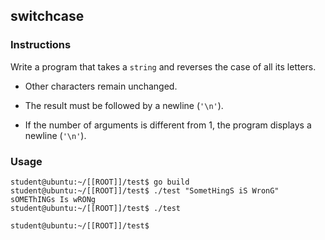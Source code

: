 ## switchcase

### Instructions

Write a program that takes a `string` and reverses the case of all its letters.

- Other characters remain unchanged.

- The result must be followed by a newline (`'\n'`).

- If the number of arguments is different from 1, the program displays a newline (`'\n'`).

### Usage

```console
student@ubuntu:~/[[ROOT]]/test$ go build
student@ubuntu:~/[[ROOT]]/test$ ./test "SometHingS iS WronG"
sOMEThINGs Is wRONg
student@ubuntu:~/[[ROOT]]/test$ ./test

student@ubuntu:~/[[ROOT]]/test$
```
